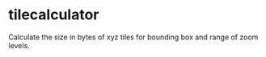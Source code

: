 # tilecalculator
Calculate the size in bytes of xyz tiles for bounding box and range of zoom levels.
